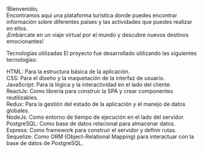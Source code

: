 !Bienvenido¡  
Encontramos aqui una plataforma turística donde puedes encontrar información sobre diferentes países y las actividades que puedes realizar en ellos.   
¡Embárcate en un viaje virtual por el mundo y descubre nuevos destinos emocionantes!

Tecnologías utilizadas
El proyecto fue desarrollado utilizando las siguientes tecnologías:  

HTML:  Para la estructura básica de la aplicación.    
CSS: Para el diseño y la maquetación de la interfaz de usuario.  
JavaScript: Para la lógica y la interactividad en el lado del cliente.  
ReactJs: Como librería para construir la SPA y crear componentes reutilizables.  
Redux: Para la gestión del estado de la aplicación y el manejo de datos globales.  
NodeJs: Como entorno de tiempo de ejecución en el lado del servidor.  
PostgreSQL: Como base de datos relacional para almacenar datos.  
Express: Como framework para construir el servidor y definir rutas.  
Sequelize: Como ORM (Object-Relational Mapping) para interactuar con la base de datos de PostgreSQL.   
